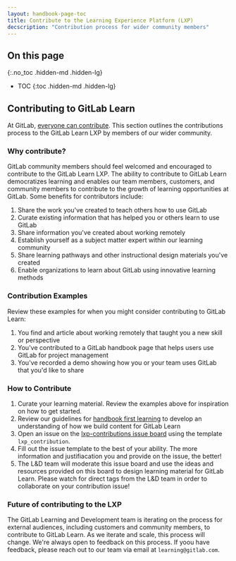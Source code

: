 ```yaml
---
layout: handbook-page-toc
title: Contribute to the Learning Experience Platform (LXP)
decscription: "Contribution process for wider community members"
---
```


## On this page
{:.no_toc .hidden-md .hidden-lg}

- TOC
{:toc .hidden-md .hidden-lg}

## Contributing to GitLab Learn

At GitLab, [everyone can contribute](/company/strategy/#mission). This section outlines the contributions process to the GitLab Learn LXP by members of our wider community.

### Why contribute?

GitLab community members should feel welcomed and encouraged to contribute to the GitLab Learn LXP. The ability to contribute to GitLab Learn democratizes learning and enables our team members, customers, and community members to contribute to the growth of learning opportunities at GitLab. Some benefits for contributors include:

1. Share the work you've created to teach others how to use GitLab
1. Curate existing information that has helped you or others learn to use GitLab
1. Share information you've created about working remotely
1. Establish yourself as a subject matter expert within our learning community
1. Share learning pathways and other instructional design materials you've created
1. Enable organizations to learn about GitLab using innovative learning methods

### Contribution Examples

Review these examples for when you might consider contributing to GitLab Learn:

1. You find and article about working remotely that taught you a new skill or perspective
1. You've contributed to a GitLab handbook page that helps users use GitLab for project management
1. You've recorded a demo showing how you or your team uses GitLab that you'd like to share

### How to Contribute

1. Curate your learning material. Review the examples above for inspiration on how to get started.
1. Review our guidelines for [handbook first learning](/handbook/people-group/learning-and-development/interactive-learning/) to develop an understanding of how we build content for GitLab Learn
1. Open an issue on the [lxp-contributions issue board](https://gitlab.com/gitlab-com/people-group/learning-development/lxp-contributions/-/boards) using the template `lxp_contribution`.
1. Fill out the issue template to the best of your ability. The more information and justifiacation you and provide on the issue, the better!
1. The L&D team will moderate this issue board and use the ideas and resources provided on this board to design learning material for GitLab Learn. Please watch for direct tags from the L&D team in order to collaborate on your contribution issue!

### Future of contributing to the LXP

The GitLab Learning and Development team is iterating on the process for external audiences, including customers and community members, to contribute to GitLab Learn. As we iterate and scale, this process will change. We're always open to feedback on this process. If yoou have feedback, please reach out to our team via email at `learning@gitlab.com`.



